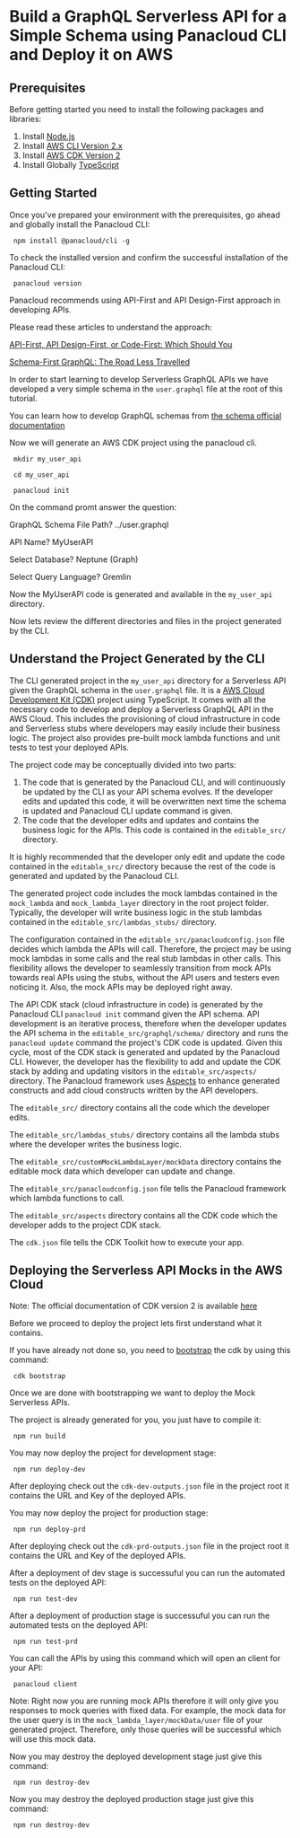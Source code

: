 # Build a GraphQL Serverless API for a Simple Schema using Panacloud CLI and Deploy it on AWS

## Prerequisites
Before getting started you need to install the following packages and libraries:

1. Install [Node.js](https://nodejs.org/en/)
2. Install [AWS CLI Version 2.x](https://docs.aws.amazon.com/cli/latest/userguide/cli-chap-welcome.html)
3. Install [AWS CDK Version 2](https://docs.aws.amazon.com/cdk/latest/guide/work-with-cdk-v2.html)
4. Install Globally [TypeScript](https://www.typescriptlang.org/download)

## Getting Started
Once you've prepared your environment with the prerequisites, go ahead and globally install the Panacloud CLI:

     npm install @panacloud/cli -g 

To check the installed version and confirm the successful installation of the Panacloud CLI:

     panacloud version

Panacloud recommends using API-First and API Design-First approach in developing APIs.

Please read these articles to understand the approach:

[API-First, API Design-First, or Code-First: Which Should You](https://blog.stoplight.io/api-first-api-design-first-or-code-first-which-should-you-choose)

[Schema-First GraphQL: The Road Less Travelled](https://blog.mirumee.com/schema-first-graphql-the-road-less-travelled-cf0e50d5ccff)

In order to start learning to develop Serverless GraphQL APIs we have developed a very simple schema in the `user.graphql` file at the root of this tutorial.

You can learn how to develop GraphQL schemas from [the schema official documentation](https://graphql.org/learn/schema/)

Now we will generate an AWS CDK project using the panacloud cli.

     mkdir my_user_api

     cd my_user_api

     panacloud init

On the command promt answer the question:


GraphQL Schema File Path? ../user.graphql

API Name? MyUserAPI

Select Database? Neptune (Graph) 

Select Query Language? Gremlin

Now the MyUserAPI code is generated and available in the `my_user_api` directory.

Now lets review the different directories and files in the project generated by the CLI.

## Understand the Project Generated by the CLI

The CLI generated project in the `my_user_api` directory for a Serverless API given the GraphQL schema in the `user.graphql` file.  It is a [AWS Cloud Development Kit (CDK)](https://docs.aws.amazon.com/cdk/latest/guide/home.html) project using TypeScript. It comes with all the necessary code to develop and deploy a Serverless GraphQL API in the AWS Cloud.  This includes the provisioning of cloud infrastructure in code and Serverless stubs where developers may easily include their business logic. The project also provides pre-built mock lambda functions and unit tests to test your deployed APIs. 

The project code may be conceptually divided into two parts:

1. The code that is generated by the Panacloud CLI, and will continuously be updated by the CLI as your API schema evolves. If the developer edits and updated this code, it will be overwritten next time the schema is updated and Panacloud CLI update command is given.
2. The code that the developer edits and updates and contains the business logic for the APIs. This code is contained in the `editable_src/` directory. 

It is highly recommended that the developer only edit and update the code contained in the `editable_src/` directory because the rest of the code is generated and updated by the Panacloud CLI.

The generated project code includes the mock lambdas contained in the `mock_lambda` and `mock_lambda_layer` directory in the root project folder. Typically, the developer will write business logic in the stub lambdas contained in the `editable_src/lambdas_stubs/` directory. 

The configuration contained in the `editable_src/panacloudconfig.json` file decides which lambda the APIs will call. Therefore, the project may be using mock lambdas in some calls and the real stub lambdas in other calls. This flexibility allows the developer to seamlessly transition from mock APIs towards real APIs using the stubs, without the API users and testers even noticing it. Also, the mock APIs may be deployed right away.

The API CDK stack (cloud infrastructure in code) is generated by the Panacloud CLI `panacloud init` command given the API schema. API development is an iterative process, therefore when the developer updates the API schema in the `editable_src/graphql/schema/` directory and runs the `panacloud update` command the project's CDK code is updated. Given this cycle, most of the CDK stack is generated and updated by the Panacloud CLI. However, the developer has the flexibility to add and update the CDK stack by adding and updating visitors in the `editable_src/aspects/` directory. The Panacloud framework uses [Aspects](https://docs.aws.amazon.com/cdk/latest/guide/aspects.html) to enhance generated constructs and add cloud constructs written by the API developers.

The `editable_src/` directory contains all the code which the developer edits.  

The `editable_src/lambdas_stubs/` directory contains all the lambda stubs where the developer writes the business logic.  

The `editable_src/customMockLambdaLayer/mockData` directory contains the editable mock data which developer can update and change.  

The `editable_src/panacloudconfig.json` file tells the Panacloud framework which lambda functions to call.

The `editable_src/aspects` directory contains all the CDK code which the developer adds to the project CDK stack.  

The `cdk.json` file tells the CDK Toolkit how to execute your app.


## Deploying the Serverless API Mocks in the AWS Cloud

Note: The official documentation of CDK version 2 is available [here](https://docs.aws.amazon.com/cdk/api/v2/)

Before we proceed to deploy the project lets first understand what it contains. 

If you have already not done so, you need to [bootstrap](https://docs.aws.amazon.com/cdk/latest/guide/bootstrapping.html) the cdk by using this command:

     cdk bootstrap

Once we are done with bootstrapping we want to deploy the Mock Serverless APIs. 

The project is already generated for you, you just have to compile it:

     npm run build

You may now deploy the project for development stage:

     npm run deploy-dev

After deploying check out the `cdk-dev-outputs.json` file in the project root it contains the URL and Key of the deployed APIs.

You may now deploy the project for production stage:

     npm run deploy-prd

After deploying check out the `cdk-prd-outputs.json` file in the project root it contains the URL and Key of the deployed APIs.

After a deployment of dev stage is successuful you can run the automated tests on the deployed API:

     npm run test-dev

After a deployment of production stage is successuful you can run the automated tests on the deployed API:

     npm run test-prd


You can call the APIs by using this command which will open an client for your API:

     panacloud client

Note: Right now you are running mock APIs therefore it will only give you responses to mock queries with fixed data.
For example, the mock data for the user query is in the `mock_lambda_layer/mockData/user` file of your generated project. Therefore, only those queries will be successful which will use this mock data.


Now you may destroy the deployed development stage just give this command:

     npm run destroy-dev

Now you may destroy the deployed production stage just give this command:

     npm run destroy-dev


 










